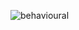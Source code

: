 ![behavioural](https://user-images.githubusercontent.com/98834933/153700782-6b8eac6c-0049-4308-8b60-dd9cbb0dfabe.png)
